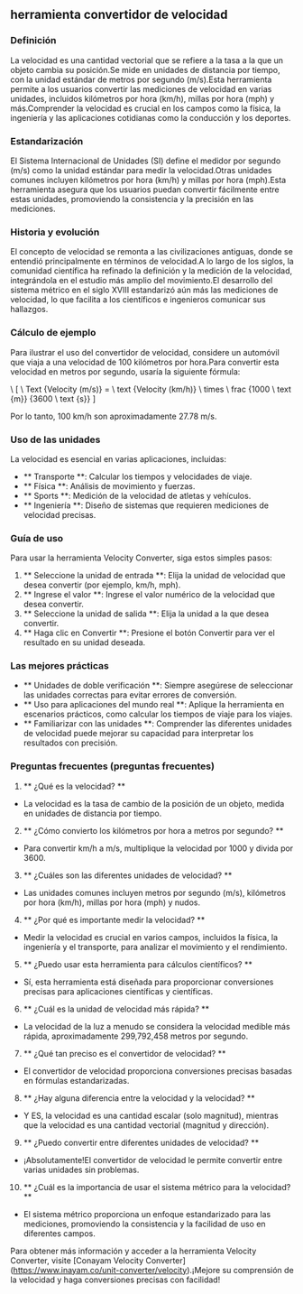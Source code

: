 ## herramienta convertidor de velocidad

### Definición
La velocidad es una cantidad vectorial que se refiere a la tasa a la que un objeto cambia su posición.Se mide en unidades de distancia por tiempo, con la unidad estándar de metros por segundo (m/s).Esta herramienta permite a los usuarios convertir las mediciones de velocidad en varias unidades, incluidos kilómetros por hora (km/h), millas por hora (mph) y más.Comprender la velocidad es crucial en los campos como la física, la ingeniería y las aplicaciones cotidianas como la conducción y los deportes.

### Estandarización
El Sistema Internacional de Unidades (SI) define el medidor por segundo (m/s) como la unidad estándar para medir la velocidad.Otras unidades comunes incluyen kilómetros por hora (km/h) y millas por hora (mph).Esta herramienta asegura que los usuarios puedan convertir fácilmente entre estas unidades, promoviendo la consistencia y la precisión en las mediciones.

### Historia y evolución
El concepto de velocidad se remonta a las civilizaciones antiguas, donde se entendió principalmente en términos de velocidad.A lo largo de los siglos, la comunidad científica ha refinado la definición y la medición de la velocidad, integrándola en el estudio más amplio del movimiento.El desarrollo del sistema métrico en el siglo XVIII estandarizó aún más las mediciones de velocidad, lo que facilita a los científicos e ingenieros comunicar sus hallazgos.

### Cálculo de ejemplo
Para ilustrar el uso del convertidor de velocidad, considere un automóvil que viaja a una velocidad de 100 kilómetros por hora.Para convertir esta velocidad en metros por segundo, usaría la siguiente fórmula:

\ [
\ Text {Velocity (m/s)} = \ text {Velocity (km/h)} \ times \ frac {1000 \ text {m}} {3600 \ text {s}}
\]

Por lo tanto, 100 km/h son aproximadamente 27.78 m/s.

### Uso de las unidades
La velocidad es esencial en varias aplicaciones, incluidas:
- ** Transporte **: Calcular los tiempos y velocidades de viaje.
- ** Física **: Análisis de movimiento y fuerzas.
- ** Sports **: Medición de la velocidad de atletas y vehículos.
- ** Ingeniería **: Diseño de sistemas que requieren mediciones de velocidad precisas.

### Guía de uso
Para usar la herramienta Velocity Converter, siga estos simples pasos:
1. ** Seleccione la unidad de entrada **: Elija la unidad de velocidad que desea convertir (por ejemplo, km/h, mph).
2. ** Ingrese el valor **: Ingrese el valor numérico de la velocidad que desea convertir.
3. ** Seleccione la unidad de salida **: Elija la unidad a la que desea convertir.
4. ** Haga clic en Convertir **: Presione el botón Convertir para ver el resultado en su unidad deseada.

### Las mejores prácticas
- ** Unidades de doble verificación **: Siempre asegúrese de seleccionar las unidades correctas para evitar errores de conversión.
- ** Uso para aplicaciones del mundo real **: Aplique la herramienta en escenarios prácticos, como calcular los tiempos de viaje para los viajes.
- ** Familiarizar con las unidades **: Comprender las diferentes unidades de velocidad puede mejorar su capacidad para interpretar los resultados con precisión.

### Preguntas frecuentes (preguntas frecuentes)

1. ** ¿Qué es la velocidad? **
- La velocidad es la tasa de cambio de la posición de un objeto, medida en unidades de distancia por tiempo.

2. ** ¿Cómo convierto los kilómetros por hora a metros por segundo? **
- Para convertir km/h a m/s, multiplique la velocidad por 1000 y divida por 3600.

3. ** ¿Cuáles son las diferentes unidades de velocidad? **
- Las unidades comunes incluyen metros por segundo (m/s), kilómetros por hora (km/h), millas por hora (mph) y nudos.

4. ** ¿Por qué es importante medir la velocidad? **
- Medir la velocidad es crucial en varios campos, incluidos la física, la ingeniería y el transporte, para analizar el movimiento y el rendimiento.

5. ** ¿Puedo usar esta herramienta para cálculos científicos? **
- Sí, esta herramienta está diseñada para proporcionar conversiones precisas para aplicaciones científicas y científicas.

6. ** ¿Cuál es la unidad de velocidad más rápida? **
- La velocidad de la luz a menudo se considera la velocidad medible más rápida, aproximadamente 299,792,458 metros por segundo.

7. ** ¿Qué tan preciso es el convertidor de velocidad? **
- El convertidor de velocidad proporciona conversiones precisas basadas en fórmulas estandarizadas.

8. ** ¿Hay alguna diferencia entre la velocidad y la velocidad? **
- Y ES, la velocidad es una cantidad escalar (solo magnitud), mientras que la velocidad es una cantidad vectorial (magnitud y dirección).

9. ** ¿Puedo convertir entre diferentes unidades de velocidad? **
- ¡Absolutamente!El convertidor de velocidad le permite convertir entre varias unidades sin problemas.

10. ** ¿Cuál es la importancia de usar el sistema métrico para la velocidad? **
- El sistema métrico proporciona un enfoque estandarizado para las mediciones, promoviendo la consistencia y la facilidad de uso en diferentes campos.

Para obtener más información y acceder a la herramienta Velocity Converter, visite [Conayam Velocity Converter] (https://www.inayam.co/unit-converter/velocity).¡Mejore su comprensión de la velocidad y haga conversiones precisas con facilidad!